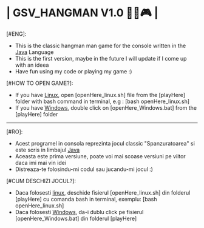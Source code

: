 # |    GSV_HANGMAN V1.0 🧗🏾🎮  |

[#ENG]:
   - This is the classic hangman man game for the console written in the <ins>Java</ins> Language
   - This is the first version, maybe in the future I will update if I come up with an ideea
   - Have fun using my code or playing my game :) 

[#HOW TO OPEN GAME?]:
   - If you have <ins>Linux</ins>, open [openHere_linux.sh] file from the [playHere] folder with bash command in terminal, e.g : [bash openHere_linux.sh]
   - If you have <ins>Windows</ins>, double click on [openHere_Windows.bat] from the [playHere] folder

------------------------------------------------------------------------------------------------------------------------------------
[#RO]:
   - Acest programel in consola reprezinta jocul classic "Spanzuratoarea" si este scris in limbajul <ins>Java</ins>
   - Aceasta este prima versiune, poate voi mai scoase versiuni pe viitor daca imi mai vin idei
   - Distreaza-te folosindu-mi codul sau jucandu-mi jocul :)

[#CUM DESCHIZI JOCUL?]:
   - Daca folosesti <ins>linux</ins>, deschide fisierul [openHere_linux.sh] din folderul [playHere] cu comanda bash in terminal, exemplu: [bash openHere_linux.sh] 
   - Daca folosesti <ins>Windows</ins>, da-i dublu click pe fisierul [openHere_Windows.bat] din folderul
[playHere]